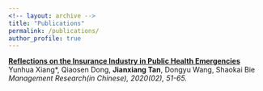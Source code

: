 ```yaml
---
<!-- layout: archive -->
title: "Publications"
permalink: /publications/
author_profile: true
---
```


<b>[Reflections on the Insurance Industry in Public Health Emergencies](https://www.cnki.net/KCMS/detail/detail.aspx?dbcode=CCJD&dbname=CCJDLAST2&filename=LGTF202002005&uniplatform=OVERSEA&v=PolDwTHlBgSN9BmE-b20FU5M14vdJrxmLCsvYBHjwDaV4sHNc4UzGRB9omkw_SQ3)</b> <br>
Yunhua Xiang\*, Qiaosen Dong, <b>Jianxiang Tan</b>, Dongyu Wang, Shaokai Bie<br>
<i>Management Research(in Chinese), 2020(02), 51-65.</i> 


